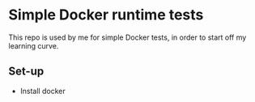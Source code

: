 # Simple Docker runtime tests
This repo is used by me for simple Docker tests, in order to start off my learning curve.

## Set-up
* Install docker